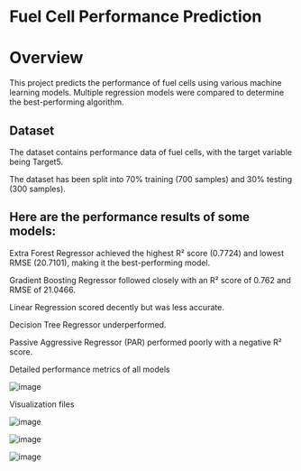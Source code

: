 # Fuel Cell Performance Prediction

# Overview
This project predicts the performance of fuel cells using various machine learning models. Multiple regression models were compared to determine the best-performing algorithm.

## Dataset
The dataset contains performance data of fuel cells, with the target variable being Target5.

The dataset has been split into 70% training (700 samples) and 30% testing (300 samples).

## Here are the performance results of some models:

Extra Forest Regressor achieved the highest R² score (0.7724) and lowest RMSE (20.7101), making it the best-performing model.

Gradient Boosting Regressor followed closely with an R² score of 0.762 and RMSE of 21.0466.

Linear Regression scored decently but was less accurate.

Decision Tree Regressor underperformed.

Passive Aggressive Regressor (PAR) performed poorly with a negative R² score.



Detailed performance metrics of all models

![image](https://github.com/user-attachments/assets/6f5151bc-3677-40d4-833a-da2046ccc4fa)



Visualization files

![image](https://github.com/user-attachments/assets/3c7fc255-b5ab-4bf2-91ca-be510e1c3baa)


![image](https://github.com/user-attachments/assets/58c001e5-d2e9-4c11-9fce-72d2139064a0)


![image](https://github.com/user-attachments/assets/aab64753-bd13-489b-b5f6-60ac118333fd)





